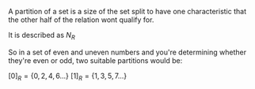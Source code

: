 A partition of a set is a size of the set split to have one characteristic that the other half of the relation wont qualify for.

It is described as $N_R$

So in a set of even and uneven numbers and you're determining whether they're even or odd, two suitable partitions would be:

$[0]_R = \{0,2,4,6...\}$
$[1]_R = \{1,3,5,7...\}$
